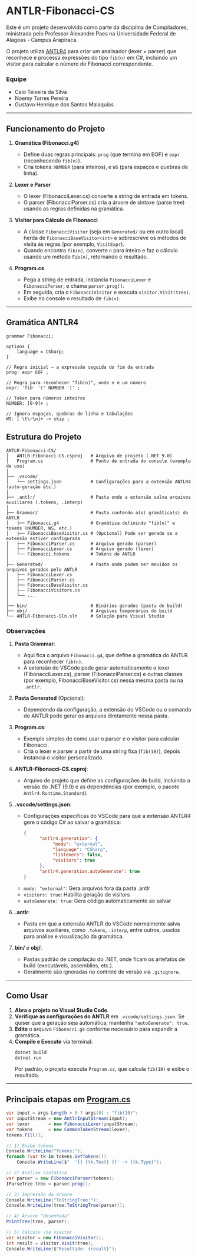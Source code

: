 # ANTLR-Fibonacci-CS

Este é um projeto desenvolvido como parte da disciplina de Compiladores, ministrada pelo Professor Alexandre Paes na Universidade Federal de Alagoas - Campus Arapiraca.

O projeto utiliza [ANTLR4](https://www.antlr.org/) para criar um analisador (lexer + parser) que reconhece e processa expressões do tipo `fib(n)` em C#, incluindo um visitor para calcular o número de Fibonacci correspondente.

### Equipe
- Caio Teixeira da Silva
- Noemy Torres Pereira
- Gustavo Henrique dos Santos Malaquias

---

## Funcionamento do Projeto

1. **Gramática (Fibonacci.g4)**  
   - Define duas regras principais: `prog` (que termina em EOF) e `expr` (reconhecendo `fib(n)`).  
   - Cria tokens: `NUMBER` (para inteiros), e `WS` (para espaços e quebras de linha).  

2. **Lexer e Parser**  
   - O lexer (FibonacciLexer.cs) converte a string de entrada em tokens.  
   - O parser (FibonacciParser.cs) cria a árvore de sintaxe (parse tree) usando as regras definidas na gramática.

3. **Visitor para Cálculo de Fibonacci**  
   - A classe `FibonacciVisitor` (seja em `Generated/` ou em outro local) herda de `FibonacciBaseVisitor<int>` e sobrescreve os métodos de visita às regras (por exemplo, `VisitExpr`).  
   - Quando encontra `fib(n)`, converte `n` para inteiro e faz o cálculo usando um método `Fib(n)`, retornando o resultado.

4. **Program.cs**  
   - Pega a string de entrada, instancia `FibonacciLexer` e `FibonacciParser`, e chama `parser.prog()`.  
   - Em seguida, cria o `FibonacciVisitor` e executa `visitor.Visit(tree)`.  
   - Exibe no console o resultado de `fib(n)`.
---

## Gramática ANTLR4

```antlr
grammar Fibonacci;

options {
    language = CSharp;
}

// Regra inicial – a expressão seguida do fim da entrada
prog: expr EOF ;

// Regra para reconhecer "fib(n)", onde n é um número
expr: 'fib' '(' NUMBER ')' ;

// Token para números inteiros
NUMBER: [0-9]+ ;

// Ignora espaços, quebras de linha e tabulações
WS: [ \t\r\n]+ -> skip ;
```

## Estrutura do Projeto

```
ANTLR-Fibonacci-CS/
│   ANTLR-Fibonacci-CS.csproj   # Arquivo de projeto (.NET 9.0)
│   Program.cs                  # Ponto de entrada do console (exemplo de uso)
│
├── .vscode/
│   └── settings.json           # Configurações para a extensão ANTLR4 (auto-geração etc.)
│
├── .antlr/                     # Pasta onde a extensão salva arquivos auxiliares (.tokens, .interp)
│
├── Grammar/                    # Pasta contendo a(s) gramática(s) do ANTLR
│   ├── Fibonacci.g4            # Gramática definindo "fib(n)" e tokens (NUMBER, WS, etc.)
│   ├── FibonacciBaseVisitor.cs # (Opcional) Pode ser gerado se a extensão estiver configurada
│   ├── FibonacciParser.cs      # Arquivo gerado (parser)
│   ├── FibonacciLexer.cs       # Arquivo gerado (lexer)
│   └── Fibonacci.tokens        # Tokens do ANTLR
│
├── Generated/                  # Pasta onde podem ser movidos os arquivos gerados pelo ANTLR
│   ├── FibonacciLexer.cs
│   ├── FibonacciParser.cs
│   ├── FibonacciBaseVisitor.cs
│   ├── FibonacciVisitors.cs
│   └── ...
│
├── bin/                        # Binários gerados (pasta de build)
├── obj/                        # Arquivos temporários do build
└── ANTLR-Fibonacci-Sln.sln     # Solução para Visual Studio
```

### Observações

1. **Pasta Grammar**:  
   - Aqui fica o arquivo `Fibonacci.g4`, que define a gramática do ANTLR para reconhecer `fib(n)`.  
   - A extensão do VSCode pode gerar automaticamente o lexer (FibonacciLexer.cs), parser (FibonacciParser.cs) e outras classes (por exemplo, FibonacciBaseVisitor.cs) nessa mesma pasta ou na `.antlr`.

2. **Pasta Generated** (Opcional):  
   - Dependendo da configuração, a extensão do VSCode ou o comando do ANTLR pode gerar os arquivos diretamente nessa pasta.

3. **Program.cs**:  
   - Exemplo simples de como usar o parser e o visitor para calcular Fibonacci.  
   - Cria o lexer e parser a partir de uma string fixa (`fib(10)`), depois instancia o visitor personalizado.

4. **ANTLR-Fibonacci-CS.csproj**:  
   - Arquivo de projeto que define as configurações de build, incluindo a versão do .NET (9.0) e as dependências (por exemplo, o pacote `Antlr4.Runtime.Standard`).

5. **.vscode/settings.json**:  
    - Configurações específicas do VSCode para que a extensão ANTLR4 gere o código C# ao salvar a gramática:
      ```json
      {
            "antlr4.generation": {
                 "mode": "external",
                 "language": "CSharp",
                 "listeners": false,
                 "visitors": true
            },
            "antlr4.generation.autoGenerate": true
      }
      ```
    - `mode: "external"`: Gera arquivos fora da pasta .antlr
    - `visitors: true`: Habilita geração de visitors
    - `autoGenerate: true`: Gera código automaticamente ao salvar

6. **.antlr**:  
   - Pasta em que a extensão ANTLR do VSCode normalmente salva arquivos auxiliares, como `.tokens`, `.interp`, entre outros, usados para análise e visualização da gramática.

7. **bin/** e **obj/**:  
   - Pastas padrão de compilação do .NET, onde ficam os artefatos de build (executáveis, assemblies, etc.).  
   - Geralmente são ignoradas no controle de versão via `.gitignore`.


---

## Como Usar

1. **Abra o projeto no Visual Studio Code**.  
2. **Verifique as configurações do ANTLR** em `.vscode/settings.json`. Se quiser que a geração seja automática, mantenha `"autoGenerate": true`.  
3. **Edite** o arquivo `Fibonacci.g4` conforme necessário para expandir a gramática.  
4. **Compile e Execute** via terminal:
   ```bash
   dotnet build
   dotnet run
   ```
   Por padrão, o projeto executa `Program.cs`, que calcula `fib(10)` e exibe o resultado.

---

## Principais etapas em [Program.cs](http://_vscodecontentref_/10)
```csharp
var input = args.Length > 0 ? args[0] : "fib(10)";
var inputStream = new AntlrInputStream(input);
var lexer       = new FibonacciLexer(inputStream);
var tokens      = new CommonTokenStream(lexer);
tokens.Fill();

// 1) Exibe tokens
Console.WriteLine("Tokens:");
foreach (var tk in tokens.GetTokens())
    Console.WriteLine($"  '{{ {tk.Text} }}' -> {tk.Type}");

// 2) Análise sintática
var parser = new FibonacciParser(tokens);
IParseTree tree = parser.prog();

// 3) Impressão da árvore
Console.WriteLine("ToStringTree:");
Console.WriteLine(tree.ToStringTree(parser));

// 4) Árvore “desenhada”
PrintTree(tree, parser);

// 5) Cálculo via visitor
var visitor = new FibonacciVisitor();
int result = visitor.Visit(tree);
Console.WriteLine($"Resultado: {result}");
```